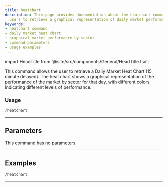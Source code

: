 ```yaml
---
title: heatchart
description: This page provides documentation about the heatchart command that allows
  users to retrieve a graphical representation of daily market performance by sector.
keywords:
- heatchart command
- daily market heat chart
- graphical market performance by sector
- command parameters
- usage examples
---
```


import HeadTitle from '@site/src/components/General/HeadTitle.tsx';

<HeadTitle title="general: heatchart - Discord Reference | OpenBB Bot Docs" />

This command allows the user to retrieve a Daily Market Heat Chart (15 minute delayed). The heat chart shows a graphical representation of the performance of the market by sector for that day, with different colors indicating different levels of performance.

### Usage

```python wordwrap
/heatchart
```

---

## Parameters

This command has no parameters

---

## Examples

```
/heatchart
```

---
